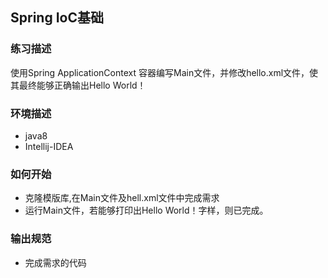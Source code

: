 ## Spring IoC基础

### 练习描述
使用Spring ApplicationContext 容器编写Main文件，并修改hello.xml文件，使其最终能够正确输出Hello World！

### 环境描述
- java8
- Intellij-IDEA

### 如何开始
- 克隆模版库,在Main文件及hell.xml文件中完成需求
- 运行Main文件，若能够打印出Hello World！字样，则已完成。

### 输出规范
- 完成需求的代码
